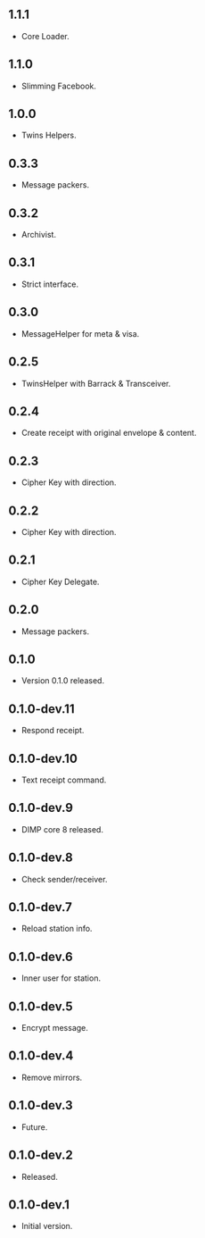 ## 1.1.1

- Core Loader.

## 1.1.0

- Slimming Facebook.

## 1.0.0

- Twins Helpers.

## 0.3.3

- Message packers.

## 0.3.2

- Archivist.

## 0.3.1

- Strict interface.

## 0.3.0

- MessageHelper for meta & visa.

## 0.2.5

- TwinsHelper with Barrack & Transceiver.

## 0.2.4

- Create receipt with original envelope & content.

## 0.2.3

- Cipher Key with direction.

## 0.2.2

- Cipher Key with direction.

## 0.2.1

- Cipher Key Delegate.

## 0.2.0

- Message packers.

## 0.1.0

- Version 0.1.0 released.

## 0.1.0-dev.11

- Respond receipt.

## 0.1.0-dev.10

- Text receipt command.

## 0.1.0-dev.9

- DIMP core 8 released.

## 0.1.0-dev.8

- Check sender/receiver.

## 0.1.0-dev.7

- Reload station info.

## 0.1.0-dev.6

- Inner user for station.

## 0.1.0-dev.5

- Encrypt message.

## 0.1.0-dev.4

- Remove mirrors.

## 0.1.0-dev.3

- Future.

## 0.1.0-dev.2

- Released.

## 0.1.0-dev.1

- Initial version.
